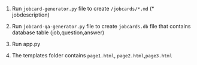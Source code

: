 1. Run `jobcard-generator.py` file to create `/jobcards/*.md`  (* jobdescription)

2. Run `jobcard-qa-generator.py` file to create `jobcards.db` file that contains database table (job,question,answer)

3. Run app.py

4. The templates folder contains `page1.html`, `page2.html`,`page3.html`
